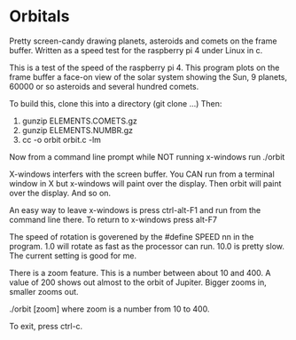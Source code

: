 # Orbitals
Pretty screen-candy drawing planets, asteroids and comets on the frame buffer. 
Written as a speed test for the raspberry pi 4 under Linux in c.

This is a test of the speed of the raspberry pi 4. This program plots on the frame buffer a face-on view of the
solar system showing the Sun, 9 planets, 60000 or so asteroids and several hundred comets.

To build this, clone this into a directory (git clone ...)
Then:
1. gunzip ELEMENTS.COMETS.gz
2. gunzip ELEMENTS.NUMBR.gz
3. cc -o orbit orbit.c -lm

Now from a command line prompt while NOT running x-windows run ./orbit

X-windows interfers with the screen buffer. You CAN run from a terminal window in
X but x-windows will paint over the display. Then orbit will paint over the display. And so on.

An easy way to leave x-windows is press ctrl-alt-F1 and run from the command line there. 
To return to x-windows press alt-F7

The speed of rotation is goverened by the #define SPEED nn in the program. 1.0 will rotate as
fast as the processor can run. 10.0 is pretty slow. The current setting is good for me.

There is a zoom feature. This is a number between about 10 and 400. A value of 200 shows out almost to 
the orbit of Jupiter. Bigger zooms in, smaller zooms out.

./orbit [zoom] where zoom is a number from 10 to 400.

To exit, press ctrl-c.
